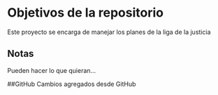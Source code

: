 # Objetivos de la repositorio

Este proyecto se encarga de manejar los planes de la liga de la justicia


## Notas
Pueden hacer lo que quieran...


##GitHub
Cambios agregados desde GitHub
